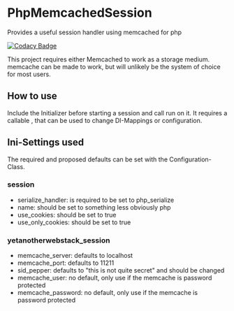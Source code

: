 # PhpMemcachedSession
Provides a useful session handler using memcached for php

[![Codacy Badge](https://api.codacy.com/project/badge/Grade/0a0cea977f37463db99d0e2380155511)](https://www.codacy.com/app/Idrinth/PhpMemcachedSession?utm_source=github.com&amp;utm_medium=referral&amp;utm_content=Yet-Another-Web-Stack/Session-PHP-Memcached&amp;utm_campaign=Badge_Grade)

This project requires either Memcached to work as a storage medium. memcache can be made to work, but will unlikely be the system of choice for most users.

## How to use

Include the Initializer before starting a session and call run on it. It requires a callable , that can be used to change DI-Mappings or configuration.

## Ini-Settings used

The required and proposed defaults can be set with the Configuration-Class.

### session
* serialize_handler: is required to be set to php_serialize
* name: should be set to something less obviously php
* use_cookies: should be set to true
* use_only_cookies: should be set to true

### yetanotherwebstack_session
* memcache_server: defaults to localhost
* memcache_port: defaults to 11211
* sid_pepper: defaults to "this is not quite secret" and should be changed
* memcache_user: no default, only use if the memcache is password protected
* memcache_password: no default, only use if the memcache is password protected